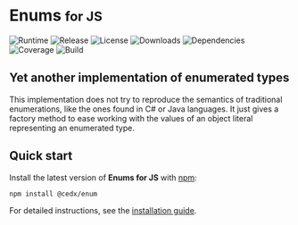 # Enums <small>for JS</small>
![Runtime](https://img.shields.io/badge/node-%3E%3D10.15-brightgreen.svg) ![Release](https://img.shields.io/npm/v/@cedx/enum.svg) ![License](https://img.shields.io/npm/l/@cedx/enum.svg) ![Downloads](https://img.shields.io/npm/dt/@cedx/enum.svg) ![Dependencies](https://david-dm.org/cedx/enum.js.svg) ![Coverage](https://coveralls.io/repos/github/cedx/enum.js/badge.svg) ![Build](https://travis-ci.com/cedx/enum.js.svg)

## Yet another implementation of enumerated types
This implementation does not try to reproduce the semantics of traditional enumerations, like the ones found in C# or Java languages.
It just gives a factory method to ease working with the values of an object literal representing an enumerated type.

## Quick start
Install the latest version of **Enums for JS** with [npm](https://www.npmjs.com):

```shell
npm install @cedx/enum
```

For detailed instructions, see the [installation guide](installation.md).
